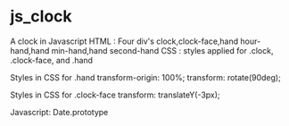 # js_clock
A clock in Javascript
HTML : Four div's clock,clock-face,hand hour-hand,hand min-hand,hand second-hand
CSS : styles applied for .clock, .clock-face, and .hand

Styles in CSS for .hand 
transform-origin: 100%;
transform: rotate(90deg);


Styles in CSS for .clock-face 
transform: translateY(-3px);

Javascript: Date.prototype


